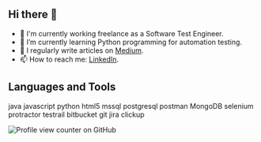 ## Hi there 👋

- 🔭 I'm currently working freelance as a Software Test Engineer.
- 🌱 I’m currently learning Python programming for automation testing.
-	📝 I regularly write articles on [Medium](https://medium.com/@handenurgurpinar5).
- 📫 How to reach me: [LinkedIn](www.linkedin.com/in/handenurgurpinar).

## Languages and Tools
java javascript python html5 mssql postgresql postman MongoDB selenium protractor testrail bitbucket git jira clickup

![Profile view counter on GitHub](https://komarev.com/ghpvc/?username=handenurgurpinar)
